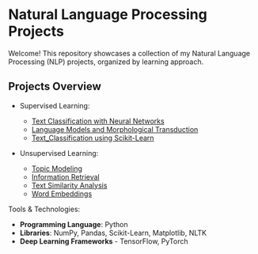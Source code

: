 # Natural Language Processing Projects

Welcome! This repository showcases a collection of my Natural Language Processing (NLP) projects, organized by learning approach.

## Projects Overview
- Supervised Learning:
  - [Text Classification with Neural Networks](TextClassificationwithNeuralNetworks.ipynb)
  - [Language Models and Morphological Transduction](LanguageModelsAndMorphologicalTransduction.ipynb) 
  - [Text_Classification using Scikit-Learn](Text_Classification_using_Scikit-Learn)

- Unsupervised Learning:
  - [Topic Modeling](Topic_Modelling.ipynb)
  - [Information Retrieval](Information_Retreival.ipynb)
  - [Text Similarity Analysis](Similarity_in_Text.ipynb)
  - [Word Embeddings](Word_Embeddings.ipynb)

Tools & Technologies:
- **Programming Language**: Python
- **Libraries**: NumPy, Pandas, Scikit-Learn, Matplotlib, NLTK
- **Deep Learning Frameworks** - TensorFlow, PyTorch
